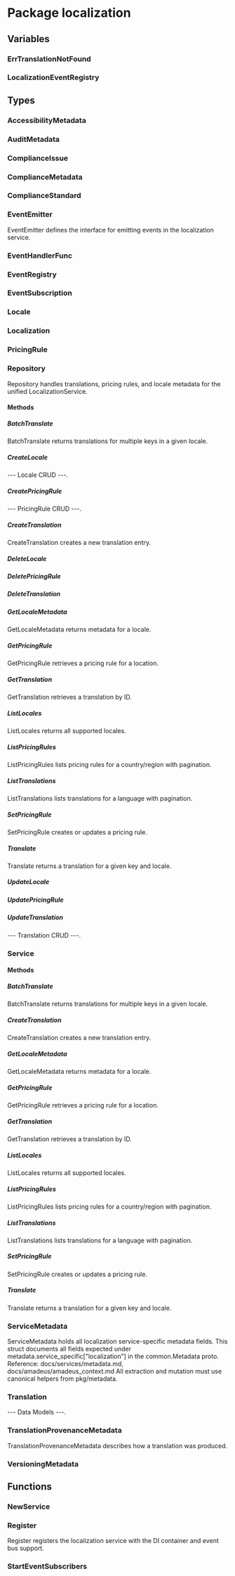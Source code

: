 # Package localization

## Variables

### ErrTranslationNotFound

### LocalizationEventRegistry

## Types

### AccessibilityMetadata

### AuditMetadata

### ComplianceIssue

### ComplianceMetadata

### ComplianceStandard

### EventEmitter

EventEmitter defines the interface for emitting events in the localization service.

### EventHandlerFunc

### EventRegistry

### EventSubscription

### Locale

### Localization

### PricingRule

### Repository

Repository handles translations, pricing rules, and locale metadata for the unified
LocalizationService.

#### Methods

##### BatchTranslate

BatchTranslate returns translations for multiple keys in a given locale.

##### CreateLocale

--- Locale CRUD ---.

##### CreatePricingRule

--- PricingRule CRUD ---.

##### CreateTranslation

CreateTranslation creates a new translation entry.

##### DeleteLocale

##### DeletePricingRule

##### DeleteTranslation

##### GetLocaleMetadata

GetLocaleMetadata returns metadata for a locale.

##### GetPricingRule

GetPricingRule retrieves a pricing rule for a location.

##### GetTranslation

GetTranslation retrieves a translation by ID.

##### ListLocales

ListLocales returns all supported locales.

##### ListPricingRules

ListPricingRules lists pricing rules for a country/region with pagination.

##### ListTranslations

ListTranslations lists translations for a language with pagination.

##### SetPricingRule

SetPricingRule creates or updates a pricing rule.

##### Translate

Translate returns a translation for a given key and locale.

##### UpdateLocale

##### UpdatePricingRule

##### UpdateTranslation

--- Translation CRUD ---.

### Service

#### Methods

##### BatchTranslate

BatchTranslate returns translations for multiple keys in a given locale.

##### CreateTranslation

CreateTranslation creates a new translation entry.

##### GetLocaleMetadata

GetLocaleMetadata returns metadata for a locale.

##### GetPricingRule

GetPricingRule retrieves a pricing rule for a location.

##### GetTranslation

GetTranslation retrieves a translation by ID.

##### ListLocales

ListLocales returns all supported locales.

##### ListPricingRules

ListPricingRules lists pricing rules for a country/region with pagination.

##### ListTranslations

ListTranslations lists translations for a language with pagination.

##### SetPricingRule

SetPricingRule creates or updates a pricing rule.

##### Translate

Translate returns a translation for a given key and locale.

### ServiceMetadata

ServiceMetadata holds all localization service-specific metadata fields. This struct documents all
fields expected under metadata.service_specific["localization"] in the common.Metadata proto.
Reference: docs/services/metadata.md, docs/amadeus/amadeus_context.md All extraction and mutation
must use canonical helpers from pkg/metadata.

### Translation

--- Data Models ---.

### TranslationProvenanceMetadata

TranslationProvenanceMetadata describes how a translation was produced.

### VersioningMetadata

## Functions

### NewService

### Register

Register registers the localization service with the DI container and event bus support.

### StartEventSubscribers
